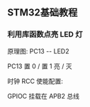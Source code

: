 ## STM32基础教程

### 利用库函数点亮 LED 灯

原理图:
PC13 -- LED2

PC13 置 0 / 置 1
      亮  /  灭


时钟 RCC 使能配置:

GPIOC 挂载在 APB2 总线
